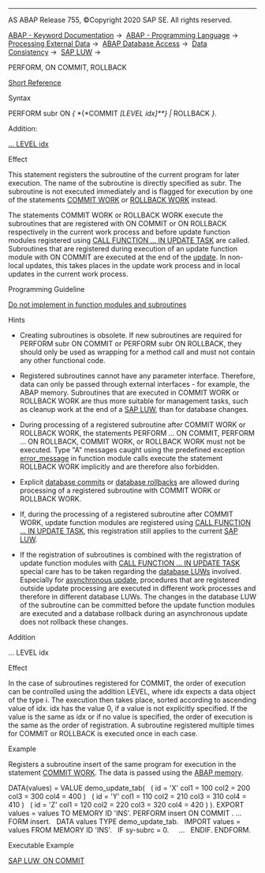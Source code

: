   

* * *

AS ABAP Release 755, ©Copyright 2020 SAP SE. All rights reserved.

[ABAP - Keyword Documentation](javascript:call_link\('abenabap.htm'\)) →  [ABAP - Programming Language](javascript:call_link\('abenabap_reference.htm'\)) →  [Processing External Data](javascript:call_link\('abenabap_language_external_data.htm'\)) →  [ABAP Database Access](javascript:call_link\('abenabap_sql.htm'\)) →  [Data Consistency](javascript:call_link\('abentransaction.htm'\)) →  [SAP LUW](javascript:call_link\('abensap_luw.htm'\)) → 

PERFORM, ON COMMIT, ROLLBACK

[Short Reference](javascript:call_link\('abapperform_shortref.htm'\))

Syntax

PERFORM subr ON *{* *{*COMMIT *\[*LEVEL idx*\]**}* *|* ROLLBACK *}*.

Addition:

[... LEVEL idx](#!ABAP_ONE_ADD@1@)

Effect

This statement registers the subroutine of the current program for later execution. The name of the subroutine is directly specified as subr. The subroutine is not executed immediately and is flagged for execution by one of the statements [COMMIT WORK](javascript:call_link\('abapcommit.htm'\)) or [ROLLBACK WORK](javascript:call_link\('abaprollback.htm'\)) instead.

The statements COMMIT WORK or ROLLBACK WORK execute the subroutines that are registered with ON COMMIT or ON ROLLBACK respectively in the current work process and before update function modules registered using [CALL FUNCTION ... IN UPDATE TASK](javascript:call_link\('abapcall_function_update.htm'\)) are called. Subroutines that are registered during execution of an update function module with ON COMMIT are executed at the end of the [update](javascript:call_link\('abenupdate_glosry.htm'\) "Glossary Entry"). In non-local updates, this takes places in the update work process and in local updates in the current work process.

Programming Guideline

[Do not implement in function modules and subroutines](javascript:call_link\('abenfunct_module_subroutine_guidl.htm'\) "Guideline")

Hints

-   Creating subroutines is obsolete. If new subroutines are required for PERFORM subr ON COMMIT or PERFORM subr ON ROLLBACK, they should only be used as wrapping for a method call and must not contain any other functional code.
    

-   Registered subroutines cannot have any parameter interface. Therefore, data can only be passed through external interfaces - for example, the ABAP memory. Subroutines that are executed in COMMIT WORK or ROLLBACK WORK are thus more suitable for management tasks, such as cleanup work at the end of a [SAP LUW](javascript:call_link\('abensap_luw_glosry.htm'\) "Glossary Entry"), than for database changes.
    

-   During processing of a registered subroutine after COMMIT WORK or ROLLBACK WORK, the statements PERFORM ... ON COMMIT, PERFORM ... ON ROLLBACK, COMMIT WORK, or ROLLBACK WORK must not be executed. Type "A" messages caught using the predefined exception [error\_message](javascript:call_link\('abapcall_function_parameter.htm'\)) in function module calls execute the statement ROLLBACK WORK implicitly and are therefore also forbidden.
    

-   Explicit [database commits](javascript:call_link\('abendb_commit.htm'\)) or [database rollbacks](javascript:call_link\('abendb_rollback.htm'\)) are allowed during processing of a registered subroutine with COMMIT WORK or ROLLBACK WORK.
    

-   If, during the processing of a registered subroutine after COMMIT WORK, update function modules are registered using [CALL FUNCTION ... IN UPDATE TASK](javascript:call_link\('abapcall_function_update.htm'\)), this registration still applies to the current [SAP LUW](javascript:call_link\('abensap_luw_glosry.htm'\) "Glossary Entry").
    

-   If the registration of subroutines is combined with the registration of update function modules with [CALL FUNCTION ... IN UPDATE TASK](javascript:call_link\('abapcall_function_update.htm'\)) special care has to be taken regarding the [database LUWs](javascript:call_link\('abendb_transaction.htm'\)) involved. Especially for [asynchronous update](javascript:call_link\('abenasynchronous_update_glosry.htm'\) "Glossary Entry"), procedures that are registered outside update processing are executed in different work processes and therefore in different database LUWs. The changes in the database LUW of the subroutine can be committed before the update function modules are executed and a database rollback during an asynchronous update does not rollback these changes.
    

Addition

... LEVEL idx

Effect

In the case of subroutines registered for COMMIT, the order of execution can be controlled using the addition LEVEL, where idx expects a data object of the type i. The execution then takes place, sorted according to ascending value of idx. idx has the value 0, if a value is not explicitly specified. If the value is the same as idx or if no value is specified, the order of execution is the same as the order of registration. A subroutine registered multiple times for COMMIT or ROLLBACK is executed once in each case.

Example

Registers a subroutine insert of the same program for execution in the statement [COMMIT WORK](javascript:call_link\('abapcommit.htm'\)). The data is passed using the [ABAP memory](javascript:call_link\('abenabap_memory_glosry.htm'\) "Glossary Entry").

DATA(values) = VALUE demo\_update\_tab(
  ( id = 'X' col1 = 100 col2 = 200 col3 = 300 col4 = 400 )
  ( id = 'Y' col1 = 110 col2 = 210 col3 = 310 col4 = 410 )
  ( id = 'Z' col1 = 120 col2 = 220 col3 = 320 col4 = 420 ) ).
EXPORT values = values TO MEMORY ID 'INS'.
PERFORM insert ON COMMIT .
...
FORM insert.
  DATA values TYPE demo\_update\_tab.
  IMPORT values = values FROM MEMORY ID 'INS'.
  IF sy-subrc = 0.
    ...
  ENDIF.
ENDFORM.

Executable Example

[SAP LUW, ON COMMIT](javascript:call_link\('abensap_luw_on_commit_abexa.htm'\))